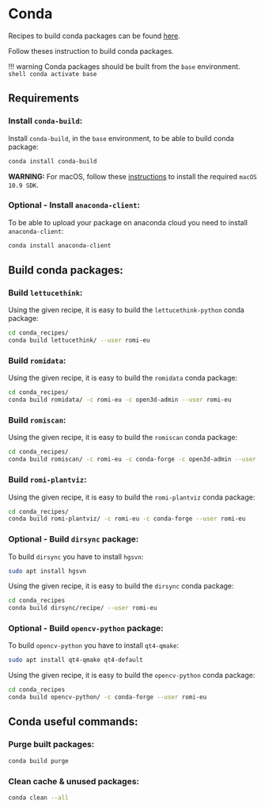 Conda
=====

Recipes to build conda packages can be found [here](https://github.com/romi/conda_recipes.git).

Follow theses instruction to build conda packages.

!!! warning
	Conda packages should be built from the `base` environment.
	```shell
	conda activate base
	```


## Requirements

### Install `conda-build`:
Install `conda-build`, in the `base` environment, to be able to build conda package:
```bash
conda install conda-build
```
**WARNING:** For macOS, follow these [instructions](https://docs.conda.io/projects/conda-build/en/latest/resources/compiler-tools.html#macos-sdk) to install the required `macOS 10.9 SDK`.


### Optional - Install `anaconda-client`:
To be able to upload your package on anaconda cloud you need to install `anaconda-client`:
```bash
conda install anaconda-client
```


## Build conda packages:

### Build `lettucethink`:
Using the given recipe, it is easy to build the `lettucethink-python` conda package:

```bash
cd conda_recipes/
conda build lettucethink/ --user romi-eu
```

### Build `romidata`:
Using the given recipe, it is easy to build the `romidata` conda package:

```bash
cd conda_recipes/
conda build romidata/ -c romi-eu -c open3d-admin --user romi-eu
```

### Build `romiscan`:

Using the given recipe, it is easy to build the `romiscan` conda package:

```bash
cd conda_recipes/
conda build romiscan/ -c romi-eu -c conda-forge -c open3d-admin --user romi-eu
```

### Build `romi-plantviz`:

Using the given recipe, it is easy to build the `romi-plantviz` conda package:

```bash
cd conda_recipes/
conda build romi-plantviz/ -c romi-eu -c conda-forge --user romi-eu
```



### Optional - Build `dirsync` package:
To build `dirsync` you have to install `hgsvn`:
```bash
sudo apt install hgsvn 
```
Using the given recipe, it is easy to build the `dirsync` conda package:
```bash
cd conda_recipes
conda build dirsync/recipe/ --user romi-eu
```

### Optional - Build `opencv-python` package:
To build `opencv-python` you have to install `qt4-qmake`:
```bash
sudo apt install qt4-qmake qt4-default
```

Using the given recipe, it is easy to build the `opencv-python` conda package:
```bash
cd conda_recipes
conda build opencv-python/ -c conda-forge --user romi-eu
```


## Conda useful commands:

### Purge built packages:
```bash
conda build purge
```

### Clean cache & unused packages:
```bash
conda clean --all
```
